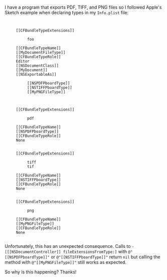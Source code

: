 

I have a program that exports PDF, TIFF, and PNG files so I followed Apple's Sketch example when declaring types in my <code>Info.plist</code> file:

<code>
<dict>
     <key>[[CFBundleTypeExtensions]]</key>
     <array>
          <string>foo</string>
     </array>
     <key>[[CFBundleTypeName]]</key>
     <string>[[MyDocumentFileType]]</string>
     <key>[[CFBundleTypeRole]]</key>
     <string>Editor</string>
     <key>[[NSDocumentClass]]</key>
     <string>[[MyDocument]]</string>
     <key>[[NSExportableAs]]</key>
     <array>
          <string>[[NSPDFPboardType]]</string>
          <string>[[NSTIFFPboardType]]</string>
          <string>[[MyPNGFileType]]</string>
     </array>
</dict>
<dict>
     <key>[[CFBundleTypeExtensions]]</key>
     <array>
          <string>pdf</string>
     </array>
     <key>[[CFBundleTypeName]]</key>
     <string>[[NSPDFPboardType]]</string>
     <key>[[CFBundleTypeRole]]</key>
     <string>None</string>
</dict>
<dict>
     <key>[[CFBundleTypeExtensions]]</key>
     <array>
          <string>tiff</string>
          <string>tif</string>
     </array>
     <key>[[CFBundleTypeName]]</key>
     <string>[[NSTIFFPboardType]]</string>
     <key>[[CFBundleTypeRole]]</key>
     <string>None</string>
</dict>
<dict>
     <key>[[CFBundleTypeExtensions]]</key>
     <array>
          <string>png</string>
     </array>
     <key>[[CFBundleTypeName]]</key>
     <string>[[MyPNGFileType]]</string>
     <key>[[CFBundleTypeRole]]</key>
     <string>None</string>
</dict>
</code>

Unfortunately, this has an unexpected consequence.  Calls to <code>-[[[NSDocumentController]] fileExtensionsFromType:]</code> with <code>@"[[NSPDFPboardType]]"</code> or <code>@"[[NSTIFFPboardType]]"</code> return <code>nil</code> but calling the method with <code>@"[[MyPNGFileType]]"</code> still works as expected.

So why is this happening?  Thanks!